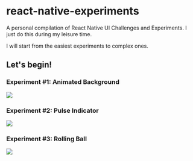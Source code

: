 # react-native-experiments
A personal compilation of React Native UI Challenges and Experiments.
I just do this during my leisure time.

I will start from the easiest experiments to complex ones.

## Let's begin!

### Experiment #1:  Animated Background
![](https://github.com/jovanxua/react-native-experiments/blob/master/demo/animated-background.gif)

### Experiment #2:  Pulse Indicator
![](https://github.com/jovanxua/react-native-experiments/blob/master/demo/pulse-indicator.gif)

### Experiment #3:  Rolling Ball
![](https://github.com/jovanxua/react-native-experiments/blob/master/demo/rolling-ball.gif)
